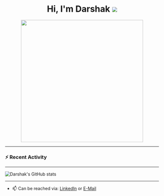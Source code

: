 <div align="center">
   <h1>Hi, I'm Darshak <img src="https://pronoun.cyou/x/y?subject=He&object=Him&height=15"> </h1>
   <img src="https://media1.giphy.com/media/ojm4CwjOfI7JFaUuEM/giphy.gif?cid=ecf05e47bahsjmhym9utqeygebkd2ks3vf5ok1d2pvl3yvh1&ep=v1_stickers_search&rid=giphy.gif&ct=s" width="400px">    
</div>

<!-- <p align="left"> <img src="https://komarev.com/ghpvc/?username=theshak5&label=Profile%20views&color=0e75b6&style=flat" alt="theshak5" /> </p> -->
---

### :zap: Recent Activity

<!--START_SECTION:activity-->


---

![Darshak's GitHub stats](https://github-readme-stats-dun-sigma.vercel.app/api?username=TheShak5&theme=onedark&show_icons=true)

<!-- <img align="center" src="https://github-readme-stats.vercel.app/api/top-langs/?username=TheShak5&layout=compact&theme=buefy&hide_border=true" /> -->
---
- 📫 Can be reached via: [LinkedIn](https://www.linkedin.com/in/darshakpatel5/) or [E-Mail](da26pate@uwaterloo.ca)
<!--
**TheShak5/TheShak5** is a ✨ _special_ ✨ repository because its `README.md` (this file) appears on your GitHub profile.

Here are some ideas to get you started:
- 👀 I’m interested in using machine and deep learning for the automated analysis of biological datasets.
- 🔭 I’m currently working on ...
- 🌱 I’m currently learning ...
- 👯 I’m looking to collaborate on ...
- 🤔 I’m looking for help with ...
- 💬 Ask me about ...
- 📫 How to reach me: ...
- 😄 Pronouns: ...
- ⚡ Fun fact: ...
-->
